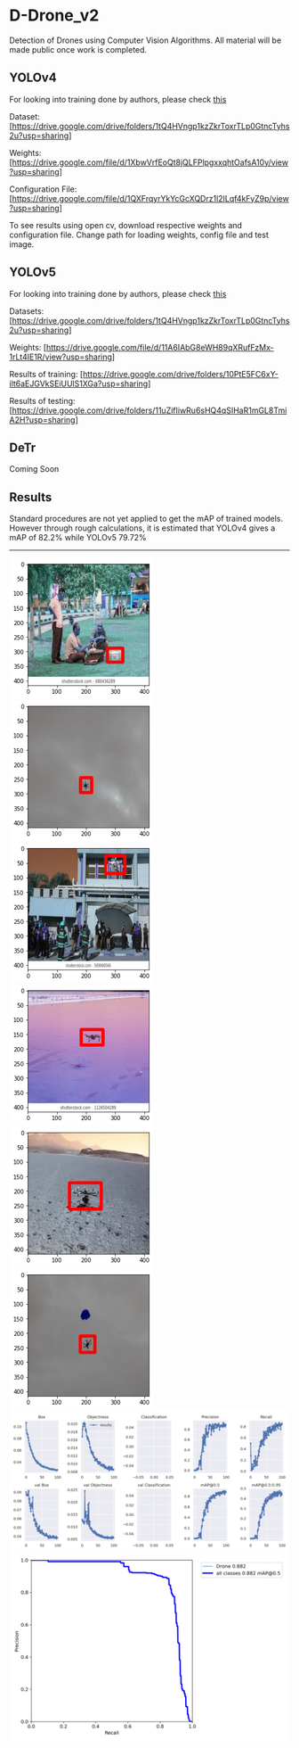 # D-Drone_v2
Detection of Drones using Computer Vision Algorithms. All material will be made public once work is completed.

## YOLOv4
For looking into training done by authors, please check [this](https://drive.google.com/drive/folders/1qosbtve6zrhd6gshnDk1bTbSAV4usseY?usp=sharing)

Dataset: [https://drive.google.com/drive/folders/1tQ4HVngp1kzZkrToxrTLp0GtncTyhs2u?usp=sharing]

Weights: [https://drive.google.com/file/d/1XbwVrfEoQt8jQLFPlpgxxqhtOafsA10y/view?usp=sharing]

Configuration File: [https://drive.google.com/file/d/1QXFrqyrYkYcGcXQDrz1l2ILqf4kFyZ9p/view?usp=sharing]

To see results using open cv, download respective weights and configuration file. Change path for loading weights, config file and test image.


## YOLOv5
For looking into training done by authors, please check [this](https://drive.google.com/drive/folders/14Tfz8pdNqrTzAwVxs0HB1jbRtyVD1Tw5?usp=sharing)

Datasets: [https://drive.google.com/drive/folders/1tQ4HVngp1kzZkrToxrTLp0GtncTyhs2u?usp=sharing]

Weights: [https://drive.google.com/file/d/11A6IAbG8eWH89qXRufFzMx-1rLt4IE1R/view?usp=sharing]

Results of training: [https://drive.google.com/drive/folders/10PtE5FC6xY-ilt6aEJGVkSEiUUlS1XGa?usp=sharing]

Results of testing: [https://drive.google.com/drive/folders/11uZifIiwRu6sHQ4qSIHaR1mGL8TmiA2H?usp=sharing]


 
## DeTr
Coming Soon

## Results
Standard procedures are not yet applied to get the mAP of trained models. However through rough calculations, it is estimated that YOLOv4 gives a mAP of 82.2% while YOLOv5 79.72%

---
![img](Output/1.png)
![img](Output/2.png)
![img](Output/3.png)
![img](Output/4.png)
![img](Output/5.png)
![img](Output/6.png)
![img](Output/results.png)
![img](Output/PR_curve.png)
